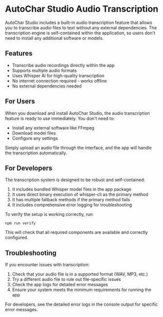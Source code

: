 # AutoChar Studio Audio Transcription

AutoChar Studio includes a built-in audio transcription feature that allows you to transcribe audio files to text without any external dependencies. The transcription engine is self-contained within the application, so users don't need to install any additional software or models.

## Features

- Transcribe audio recordings directly within the app
- Supports multiple audio formats
- Uses Whisper AI for high-quality transcription
- No internet connection required - works offline
- No external dependencies needed

## For Users

When you download and install AutoChar Studio, the audio transcription feature is ready to use immediately. You don't need to:
- Install any external software like FFmpeg
- Download model files
- Configure any settings

Simply upload an audio file through the interface, and the app will handle the transcription automatically.

## For Developers

The transcription system is designed to be robust and self-contained:

1. It includes bundled Whisper model files in the app package
2. It uses direct binary execution of whisper-cli as the primary method
3. It has multiple fallback methods if the primary method fails
4. It includes comprehensive error logging for troubleshooting

To verify the setup is working correctly, run:

```
npm run verify
```

This will check that all required components are available and correctly configured.

## Troubleshooting

If you encounter issues with transcription:

1. Check that your audio file is in a supported format (WAV, MP3, etc.)
2. Try a different audio file to rule out file-specific issues
3. Check the app logs for detailed error messages
4. Ensure your system meets the minimum requirements for running the app

For developers, see the detailed error logs in the console output for specific error messages.
